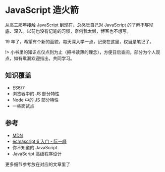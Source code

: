 # JavaScript 造火箭

从高三那年接触 JavaScript 到现在，总感觉自己对 JavaScript 的了解不够彻底、深入。以前也没有记笔的习惯，奈何我太懒，博客也不想写。

19 年了，希望有个新的面貌，每天深入学一点，记录在这里，权当是笔记了。

!> 小书里的知识点仅点到为止（把书读薄的理念），方便日后查阅，部分为个人观点，如有纰漏欢迎指出，共同学习。

## 知识覆盖

- ES6/7
- 浏览器中的 JS 部分特性
- Node 中的 JS 部分特性
- 一些面试点

## 参考

- [MDN](https://developer.mozilla.org)
- [ecmascript 6 入门 - 阮一峰](https://es6.ruanyifeng.com)
- 你不知道的 JavaScript
- JavaScript 高级程序设计

更多细节参考放在对应的文章里了
